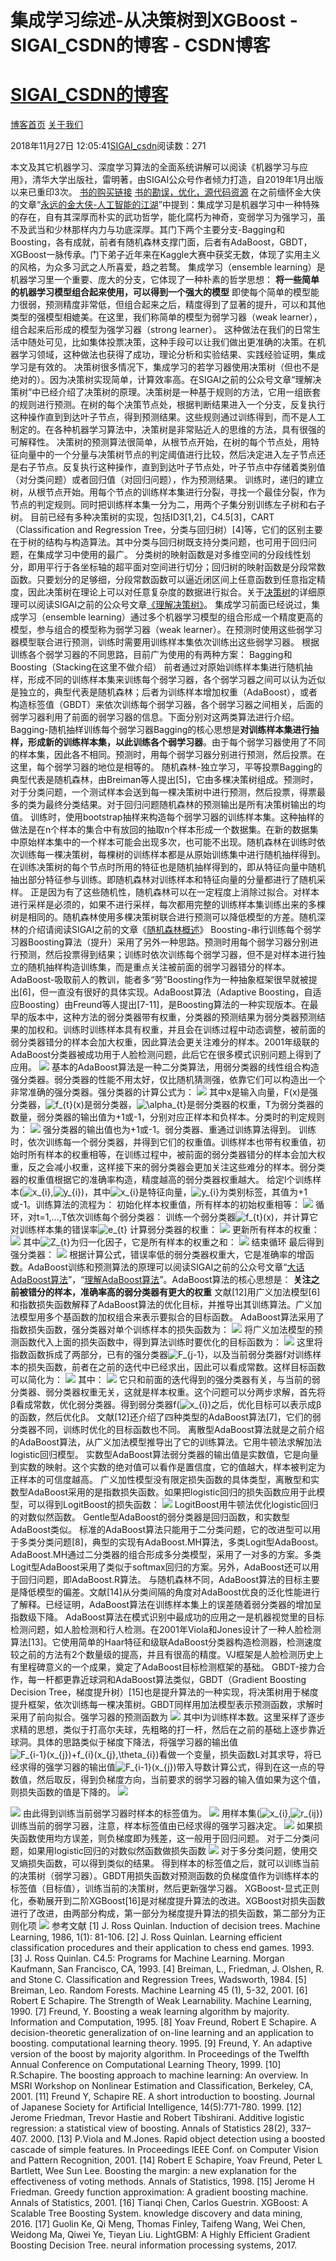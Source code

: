 
# 集成学习综述-从决策树到XGBoost - SIGAI_CSDN的博客 - CSDN博客
# [SIGAI_CSDN的博客](https://blog.csdn.net/sigai_csdn)


[博客首页](https://blog.csdn.net/SIGAI_CSDN)
[关于我们](https://me.csdn.net/SIGAI_CSDN)

2018年11月27日 12:05:41[SIGAI_csdn](https://me.csdn.net/SIGAI_CSDN)阅读数：271


本文及其它机器学习、深度学习算法的全面系统讲解可以阅读《机器学习与应用》，清华大学出版社，雷明著，由SIGAI公众号作者倾力打造，自2019年1月出版以来已重印3次。
[书的购买链接](https://link.zhihu.com/?target=https%3A//item.jd.com/12504554.html)
[书的勘误，优化，源代码资源](https://link.zhihu.com/?target=http%3A//www.tensorinfinity.com/paper_78.html)
在之前缅怀金大侠的文章“[永远的金大侠-人工智能的江湖](http://link.zhihu.com/?target=http%3A//mp.weixin.qq.com/s%3F__biz%3DMzU4MjQ3MDkwNA%3D%3D%26mid%3D2247487227%26idx%3D1%26sn%3D76ac217473fa092abb4fcdd1fee43cd5%26chksm%3Dfdb6936ccac11a7a10726c21c64c7bc463550638ede5afb02cc2132421964f61627c1df6c2bc%26scene%3D21%23wechat_redirect)”中提到：集成学习是机器学习中一种特殊的存在，自有其深厚而朴实的武功哲学，能化腐朽为神奇，变弱学习为强学习，虽不及武当和少林那样内力与功底深厚。其门下两个主要分支-Bagging和Boosting，各有成就，前者有随机森林支撑门面，后者有AdaBoost，GBDT，XGBoost一脉传承。门下弟子近年来在Kaggle大赛中获奖无数，体现了实用主义的风格，为众多习武之人所喜爱，趋之若鹜。
集成学习（ensemble learning）是机器学习里一个重要、庞大的分支，它体现了一种朴素的哲学思想：
**将一些简单的机器学习模型组合起来使用，可以得到一个强大的模型**
即使每个简单的模型能力很弱，预测精度非常低，但组合起来之后，精度得到了显著的提升，可以和其他类型的强模型相媲美。在这里，我们称简单的模型为弱学习器（weak learner），组合起来后形成的模型为强学习器（strong learner）。
这种做法在我们的日常生活中随处可见，比如集体投票决策，这种手段可以让我们做出更准确的决策。在机器学习领域，这种做法也获得了成功，理论分析和实验结果、实践经验证明，集成学习是有效的。
决策树很多情况下，集成学习的若学习器使用决策树（但也不是绝对的）。因为决策树实现简单，计算效率高。在SIGAI之前的公众号文章“理解决策树”中已经介绍了决策树的原理。决策树是一种基于规则的方法，它用一组嵌套的规则进行预测。在树的每个决策节点处，根据判断结果进入一个分支，反复执行这种操作直到到达叶子节点，得到预测结果。这些规则通过训练得到，而不是人工制定的。在各种机器学习算法中，决策树是非常贴近人的思维的方法，具有很强的可解释性。
决策树的预测算法很简单，从根节点开始，在树的每个节点处，用特征向量中的一个分量与决策树节点的判定阈值进行比较，然后决定进入左子节点还是右子节点。反复执行这种操作，直到到达叶子节点处，叶子节点中存储着类别值（对分类问题）或者回归值（对回归问题），作为预测结果。
训练时，递归的建立树，从根节点开始。用每个节点的训练样本集进行分裂，寻找一个最佳分裂，作为节点的判定规则。同时把训练样本集一分为二，用两个子集分别训练左子树和右子树。
目前已经有多种决策树的实现，包括ID3[1,2]，C4.5[3]，CART（Classification and Regression Tree，分类与回归树）[4]等，它们的区别主要在于树的结构与构造算法。其中分类与回归树既支持分类问题，也可用于回归问题，在集成学习中使用的最广。
分类树的映射函数是对多维空间的分段线性划分，即用平行于各坐标轴的超平面对空间进行切分；回归树的映射函数是分段常数函数。只要划分的足够细，分段常数函数可以逼近闭区间上任意函数到任意指定精度，因此决策树在理论上可以对任意复杂度的数据进行拟合。关于[决策树](http://link.zhihu.com/?target=http%3A//mp.weixin.qq.com/s%3F__biz%3DMzU4MjQ3MDkwNA%3D%3D%26mid%3D2247484827%26idx%3D1%26sn%3D043d7d0159baaddfbf92ed78ee5b1124%26chksm%3Dfdb6980ccac1111a9faeae7f517fee46a1dfab19612f76ccfe5417487b3f090ab8fc702d18b8%26scene%3D21%23wechat_redirect)的详细原理可以阅读SIGAI之前的公众号文章[《理解决策树》](http://link.zhihu.com/?target=http%3A//mp.weixin.qq.com/s%3F__biz%3DMzU4MjQ3MDkwNA%3D%3D%26mid%3D2247484827%26idx%3D1%26sn%3D043d7d0159baaddfbf92ed78ee5b1124%26chksm%3Dfdb6980ccac1111a9faeae7f517fee46a1dfab19612f76ccfe5417487b3f090ab8fc702d18b8%26scene%3D21%23wechat_redirect)。
集成学习前面已经说过，集成学习（ensemble learning）通过多个机器学习模型的组合形成一个精度更高的模型，参与组合的模型称为弱学习器（weak learner）。在预测时使用这些弱学习器模型联合进行预测，训练时需要用训练样本集依次训练出这些弱学习器。
根据训练各个弱学习器的不同思路，目前广为使用的有两种方案：
Bagging和Boosting（Stacking在这里不做介绍）
前者通过对原始训练样本集进行随机抽样，形成不同的训练样本集来训练每个弱学习器，各个弱学习器之间可以认为近似是独立的，典型代表是随机森林；后者为训练样本增加权重（AdaBoost），或者构造标签值（GBDT）来依次训练每个弱学习器，各个弱学习器之间相关，后面的弱学习器利用了前面的弱学习器的信息。下面分别对这两类算法进行介绍。
Bagging-随机抽样训练每个弱学习器Bagging的核心思想是**对训练样本集进行抽样，形成新的训练样本集，以此训练各个弱学习器**。由于每个弱学习器使用了不同的样本集，因此各不相同。预测时，用每个弱学习器分别进行预测，然后投票。在这里，每个弱学习器的地位是相等的。
随机森林-独立学习，平等投票Bagging的典型代表是随机森林，由Breiman等人提出[5]，它由多棵决策树组成。预测时，对于分类问题，一个测试样本会送到每一棵决策树中进行预测，然后投票，得票最多的类为最终分类结果。对于回归问题随机森林的预测输出是所有决策树输出的均值。
训练时，使用bootstrap抽样来构造每个弱学习器的训练样本集。这种抽样的做法是在n个样本的集合中有放回的抽取n个样本形成一个数据集。在新的数据集中原始样本集中的一个样本可能会出现多次，也可能不出现。随机森林在训练时依次训练每一棵决策树，每棵树的训练样本都是从原始训练集中进行随机抽样得到。在训练决策树的每个节点时所用的特征也是随机抽样得到的，即从特征向量中随机抽出部分特征参与训练。即随机森林对训练样本和特征向量的分量都进行了随机采样。
正是因为有了这些随机性，随机森林可以在一定程度上消除过拟合。对样本进行采样是必须的，如果不进行采样，每次都用完整的训练样本集训练出来的多棵树是相同的。随机森林使用多棵决策树联合进行预测可以降低模型的方差。随机深林的介绍请阅读SIGAI之前的文章《[随机森林概述](http://link.zhihu.com/?target=http%3A//mp.weixin.qq.com/s%3F__biz%3DMzU4MjQ3MDkwNA%3D%3D%26mid%3D2247485718%26idx%3D1%26sn%3Dc05c217af81173ae2c1301cbda5f7131%26chksm%3Dfdb69481cac11d975d86ff2e280371963d04b5709dfa0a9e874d637b7cf3844cad12be584094%26scene%3D21%23wechat_redirect)》
Boosting-串行训练每个弱学习器Boosting算法（提升）采用了另外一种思路。预测时用每个弱学习器分别进行预测，然后投票得到结果；训练时依次训练每个弱学习器，但不是对样本进行独立的随机抽样构造训练集，而是重点关注被前面的弱学习器错分的样本。
AdaBoost-吸取前人的教训，能者多“劳”Boosting作为一种抽象框架很早就被提出[6]，但一直没有很好的具体实现。AdaBoost算法（Adaptive Boosting，自适应Boosting）由Freund等人提出[7-11]，是Boosting算法的一种实现版本。在最早的版本中，这种方法的弱分类器带有权重，分类器的预测结果为弱分类器预测结果的加权和。训练时训练样本具有权重，并且会在训练过程中动态调整，被前面的弱分类器错分的样本会加大权重，因此算法会更关注难分的样本。2001年级联的AdaBoost分类器被成功用于人脸检测问题，此后它在很多模式识别问题上得到了应用。
![](https://img-blog.csdnimg.cn/20181127114907356.png?x-oss-process=image/watermark,type_ZmFuZ3poZW5naGVpdGk,shadow_10,text_aHR0cHM6Ly9ibG9nLmNzZG4ubmV0L1NJR0FJX0NTRE4=,size_16,color_FFFFFF,t_70)
基本的AdaBoost算法是一种二分类算法，用弱分类器的线性组合构造强分类器。弱分类器的性能不用太好，仅比随机猜测强，依靠它们可以构造出一个非常准确的强分类器。强分类器的计算公式为：
![](https://img-blog.csdnimg.cn/20181127114917475.png)
其中x是输入向量，F(x)是强分类器，![f_{t}(x)](http://www.zhihu.com/equation?tex=f_%7Bt%7D%28x%29)是弱分类器，![\alpha_{t}](http://www.zhihu.com/equation?tex=%5Calpha_%7Bt%7D)是弱分类器的权重，T为弱分类器的数量，弱分类器的输出值为+1或-1，分别对应正样本和负样本。分类时的判定规则为：
![](https://img-blog.csdnimg.cn/20181127114929637.png)
强分类器的输出值也为+1或-1。弱分类器、重通过训练算法得到。
训练时，依次训练每一个弱分类器，并得到它们的权重值。训练样本也带有权重值，初始时所有样本的权重相等，在训练过程中，被前面的弱分类器错分的样本会加大权重，反之会减小权重，这样接下来的弱分类器会更加关注这些难分的样本。弱分类器的权重值根据它的准确率构造，精度越高的弱分类器权重越大。
给定l个训练样本(![x_{i}](http://www.zhihu.com/equation?tex=x_%7Bi%7D),![y_{i}](http://www.zhihu.com/equation?tex=y_%7Bi%7D))，其中![x_{i}](http://www.zhihu.com/equation?tex=x_%7Bi%7D)是特征向量，![y_{i}](http://www.zhihu.com/equation?tex=y_%7Bi%7D)为类别标签，其值为+1或-1。训练算法的流程为：
初始化样本权重值，所有样本的初始权重相等：
![](https://img-blog.csdnimg.cn/20181127115052594.png)
循环，对t=1,...,T依次训练每个弱分类器：
训练一个弱分类器![f_{t}(x)](http://www.zhihu.com/equation?tex=f_%7Bt%7D%28x%29)，并计算它对训练样本集的错误率![e_{t}](http://www.zhihu.com/equation?tex=e_%7Bt%7D)
计算弱分类器的权重：
![](https://img-blog.csdnimg.cn/20181127115106427.png)
更新所有样本的权重：
![](https://img-blog.csdnimg.cn/20181127115117118.png)
其中![Z_{t}](http://www.zhihu.com/equation?tex=Z_%7Bt%7D)为归一化因子，它是所有样本的权重之和：
![](https://img-blog.csdnimg.cn/20181127115126426.png)
结束循环
最后得到强分类器：
![](https://img-blog.csdnimg.cn/20181127115139903.png)
根据计算公式，错误率低的弱分类器权重大，它是准确率的增函数。AdaBoost训练和预测算法的原理可以阅读SIGAI之前的公众号文章“[大话AdaBoost算法](http://link.zhihu.com/?target=http%3A//mp.weixin.qq.com/s%3F__biz%3DMzU4MjQ3MDkwNA%3D%3D%26mid%3D2247484692%26idx%3D1%26sn%3D9b389aa65208c778dddf17c601afbee1%26chksm%3Dfdb69883cac1119593934734e94c3b71aa68de67bda8a946c1f9f9e1209c3b6f0bf18fed99b8%26scene%3D21%23wechat_redirect)”，“[理解AdaBoost算法](http://link.zhihu.com/?target=http%3A//mp.weixin.qq.com/s%3F__biz%3DMzU4MjQ3MDkwNA%3D%3D%26mid%3D2247486478%26idx%3D1%26sn%3D8557d1ffbd2bc11027e642cc0a36f8ef%26chksm%3Dfdb69199cac1188ff006b7c4bdfcd17f15f521b759081813627be3b5d13715d7c41fccec3a3f%26scene%3D21%23wechat_redirect)”。AdaBoost算法的核心思想是：
**关注之前被错分的样本，准确率高的弱分类器有更大的权重**
文献[12]用广义加法模型[6]和指数损失函数解释了AdaBoost算法的优化目标，并推导出其训练算法。广义加法模型用多个基函数的加权组合来表示要拟合的目标函数。
AdaBoost算法采用了指数损失函数，强分类器对单个训练样本的损失函数为：
![](https://img-blog.csdnimg.cn/20181127115151238.png)
将广义加法模型的预测函数代入上面的损失函数中，得到算法训练时要优化的目标函数为：
![](https://img-blog.csdnimg.cn/20181127115235722.png)
这里将指数函数拆成了两部分，已有的强分类器![F_{j-1}](http://www.zhihu.com/equation?tex=F_%7Bj-1%7D)，以及当前弱分类器f对训练样本的损失函数，前者在之前的迭代中已经求出，因此可以看成常数。这样目标函数可以简化为：
![](https://img-blog.csdnimg.cn/20181127115259612.png)
其中：
![](https://img-blog.csdnimg.cn/20181127115911103.png)
它只和前面的迭代得到的强分类器有关，与当前的弱分类器、弱分类器权重无关，这就是样本权重。这个问题可以分两步求解，首先将β看成常数，优化弱分类器。得到弱分类器f(![x_{i}](http://www.zhihu.com/equation?tex=x_%7Bi%7D))之后，优化目标可以表示成β的函数，然后优化β。
文献[12]还介绍了四种类型的AdaBoost算法[7]，它们的弱分类器不同，训练时优化的目标函数也不同。
离散型AdaBoost算法就是之前介绍的AdaBoost算法，从广义加法模型推导出了它的训练算法。它用牛顿法求解加法logistic回归模型。
实数型AdaBoost算法弱分类器的输出值是实数值，它是向量到实数的映射。这个实数的绝对值可以看作是置信度，它的值越大，样本被判定为正样本的可信度越高。
广义加性模型没有限定损失函数的具体类型，离散型和实数型AdaBoost采用的是指数损失函数。如果把logistic回归的损失函数应用于此模型，可以得到LogitBoost的损失函数：
![](https://img-blog.csdnimg.cn/20181127115945768.png)
LogitBoost用牛顿法优化logistic回归的对数似然函数。
Gentle型AdaBoost的弱分类器是回归函数，和实数型AdaBoost类似。
标准的AdaBoost算法只能用于二分类问题，它的改进型可以用于多类分类问题[8]，典型的实现有AdaBoost.MH算法，多类Logit型AdaBoost。AdaBoost.MH通过二分类器的组合形成多分类模型，采用了一对多的方案。多类Logit型AdaBoost采用了类似于softmax回归的方案。另外，AdaBoost还可以用于回归问题，即AdaBoost.R算法。
与随机森林不同，AdaBoost算法的目标主要是降低模型的偏差。文献[14]从分类间隔的角度对AdaBoost优良的泛化性能进行了解释。已经证明，AdaBoost算法在训练样本集上的误差随着弱分类器的增加呈指数级下降。
AdaBoost算法在模式识别中最成功的应用之一是机器视觉里的目标检测问题，如人脸检测和行人检测。在2001年Viola和Jones设计了一种人脸检测算法[13]。它使用简单的Haar特征和级联AdaBoost分类器构造检测器，检测速度较之前的方法有2个数量级的提高，并且有很高的精度。VJ框架是人脸检测历史上有里程碑意义的一个成果，奠定了AdaBoost目标检测框架的基础。
GBDT-接力合作，每一杆都更靠近球洞和AdaBoost算法类似，GBDT（Gradient Boosting Decision Tree，梯度提升树）[15]也是提升算法的一种实现，将决策树用于梯度提升框架，依次训练每一棵决策树。GBDT同样用加法模型表示预测函数，求解时采用了前向拟合。强学习器的预测函数为
![](https://img-blog.csdnimg.cn/20181127120452980.png?x-oss-process=image/watermark,type_ZmFuZ3poZW5naGVpdGk,shadow_10,text_aHR0cHM6Ly9ibG9nLmNzZG4ubmV0L1NJR0FJX0NTRE4=,size_16,color_FFFFFF,t_70)
其中l为训练样本数。这里采样了逐步求精的思想，类似于打高尔夫球，先粗略的打一杆，然后在之前的基础上逐步靠近球洞。具体的思路类似于梯度下降法，将强学习器的输出值![F_{i-1}(x_{j})+f_{i}(x_{j},\theta_{i})](http://www.zhihu.com/equation?tex=F_%7Bi-1%7D%28x_%7Bj%7D%29%2Bf_%7Bi%7D%28x_%7Bj%7D%2C%5Ctheta_%7Bi%7D%29)看做一个变量，损失函数L对其求导，将已经求得的强学习器的输出值![F_{i-1}(x_{j})](http://www.zhihu.com/equation?tex=F_%7Bi-1%7D%28x_%7Bj%7D%29)带入导数计算公式，得到在这一点的导数值，然后取反，得到负梯度方向，当前要求的弱学习器的输入值如果为这个值，则损失函数的值是下降的。
![](https://img-blog.csdnimg.cn/20181127120035460.png?x-oss-process=image/watermark,type_ZmFuZ3poZW5naGVpdGk,shadow_10,text_aHR0cHM6Ly9ibG9nLmNzZG4ubmV0L1NJR0FJX0NTRE4=,size_16,color_FFFFFF,t_70)

![](https://img-blog.csdnimg.cn/20181127120157446.png?x-oss-process=image/watermark,type_ZmFuZ3poZW5naGVpdGk,shadow_10,text_aHR0cHM6Ly9ibG9nLmNzZG4ubmV0L1NJR0FJX0NTRE4=,size_16,color_FFFFFF,t_70)
由此得到训练当前弱学习器时样本的标签值为。
![](https://img-blog.csdnimg.cn/20181127120419381.png)
用样本集(![x_{i}](http://www.zhihu.com/equation?tex=x_%7Bi%7D),![r_{ij}](http://www.zhihu.com/equation?tex=r_%7Bij%7D))训练当前的弱学习器，注意，样本标签值由已经求得的强学习器决定。
![](https://img-blog.csdnimg.cn/20181127120231768.png?x-oss-process=image/watermark,type_ZmFuZ3poZW5naGVpdGk,shadow_10,text_aHR0cHM6Ly9ibG9nLmNzZG4ubmV0L1NJR0FJX0NTRE4=,size_16,color_FFFFFF,t_70)
如果损失函数使用均方误差，则负梯度即为残差，这一般用于回归问题。
对于二分类问题，如果用logistic回归的对数似然函数做损失函数
![](https://img-blog.csdnimg.cn/20181127120336807.png?x-oss-process=image/watermark,type_ZmFuZ3poZW5naGVpdGk,shadow_10,text_aHR0cHM6Ly9ibG9nLmNzZG4ubmV0L1NJR0FJX0NTRE4=,size_16,color_FFFFFF,t_70)
对于多分类问题，使用交叉熵损失函数，可以得到类似的结果。
得到样本的标签值之后，就可以训练当前的决策树（弱学习器）。GBDT用损失函数对预测函数的负梯度值作为训练样本的标签值（目标值），训练当前的决策树，然后更新强学习器。
XGBoost-显式正则化，泰勒展开到二阶XGBoost[16]是对梯度提升算法的改进。XGBoost对损失函数进行了改进，由两部分构成，第一部分为梯度提升算法的损失函数，第二部分为正则化项
![](https://img-blog.csdnimg.cn/20181127120401473.png?x-oss-process=image/watermark,type_ZmFuZ3poZW5naGVpdGk,shadow_10,text_aHR0cHM6Ly9ibG9nLmNzZG4ubmV0L1NJR0FJX0NTRE4=,size_16,color_FFFFFF,t_70)
参考文献
[1] J. Ross Quinlan. Induction of decision trees. Machine Learning, 1986, 1(1): 81-106.
[2] J. Ross Quinlan. Learning efficient classification procedures and their application to chess end games. 1993.
[3] J. Ross Quinlan. C4.5: Programs for Machine Learning. Morgan Kaufmann, San Francisco, CA, 1993.
[4] Breiman, L., Friedman, J. Olshen, R. and Stone C. Classification and Regression Trees, Wadsworth, 1984.
[5] Breiman, Leo. Random Forests. Machine Learning 45 (1), 5-32, 2001.
[6] Robert E Schapire. The Strength of Weak Learnability. Machine Learning, 1990.
[7] Freund, Y. Boosting a weak learning algorithm by majority. Information and Computation, 1995.
[8] Yoav Freund, Robert E Schapire. A decision-theoretic generalization of on-line learning and an application to boosting. computational learning theory. 1995.
[9] Freund, Y. An adaptive version of the boost by majority algorithm. In Proceedings of the Twelfth Annual Conference on Computational Learning Theory, 1999.
[10] R.Schapire. The boosting approach to machine learning: An overview. In MSRI Workshop on Nonlinear Estimation and Classification, Berkeley, CA, 2001.
[11] Freund Y, Schapire RE. A short introduction to boosting. Journal of Japanese Society for Artificial Intelligence, 14(5):771-780. 1999.
[12] Jerome Friedman, Trevor Hastie and Robert Tibshirani. Additive logistic regression: a statistical view of boosting. Annals of Statistics 28(2), 337–407. 2000.
[13] P.Viola and M.Jones. Rapid object detection using a boosted cascade of simple features. In Proceedings IEEE Conf. on Computer Vision and Pattern Recognition, 2001.
[14] Robert E Schapire, Yoav Freund, Peter L Bartlett, Wee Sun Lee. Boosting the margin: a new explanation for the effectiveness of voting methods. Annals of Statistics, 1998.
[15] Jerome H Friedman. Greedy function approximation: A gradient boosting machine. Annals of Statistics, 2001.
[16] Tianqi Chen, Carlos Guestrin. XGBoost: A Scalable Tree Boosting System. knowledge discovery and data mining, 2016.
[17] Guolin Ke, Qi Meng, Thomas Finley, Taifeng Wang, Wei Chen, Weidong Ma, Qiwei Ye, Tieyan Liu. LightGBM: A Highly Efficient Gradient Boosting Decision Tree. neural information processing systems, 2017.

